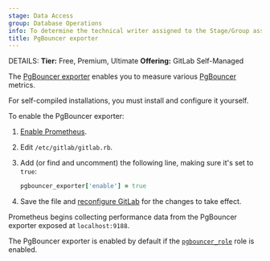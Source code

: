 ```yaml
---
stage: Data Access
group: Database Operations
info: To determine the technical writer assigned to the Stage/Group associated with this page, see https://handbook.gitlab.com/handbook/product/ux/technical-writing/#assignments
title: PgBouncer exporter
---
```


DETAILS:
**Tier:** Free, Premium, Ultimate
**Offering:** GitLab Self-Managed

The [PgBouncer exporter](https://github.com/prometheus-community/pgbouncer_exporter) enables
you to measure various [PgBouncer](https://www.pgbouncer.org/) metrics.

For self-compiled installations, you must install and configure it yourself.

To enable the PgBouncer exporter:

1. [Enable Prometheus](_index.md#configuring-prometheus).
1. Edit `/etc/gitlab/gitlab.rb`.
1. Add (or find and uncomment) the following line, making sure it's set to `true`:

   ```ruby
   pgbouncer_exporter['enable'] = true
   ```

1. Save the file and [reconfigure GitLab](../../restart_gitlab.md#reconfigure-a-linux-package-installation)
   for the changes to take effect.

Prometheus begins collecting performance data from the PgBouncer exporter
exposed at `localhost:9188`.

The PgBouncer exporter is enabled by default if the
[`pgbouncer_role`](https://docs.gitlab.com/omnibus/roles/#postgresql-roles)
role is enabled.
